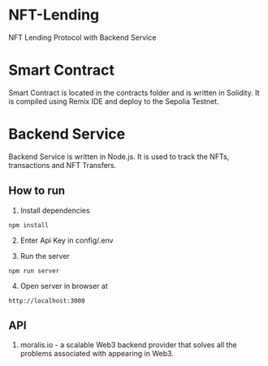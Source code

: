 # NFT-Lending
NFT Lending Protocol with Backend Service

# Smart Contract
Smart Contract is located in the contracts folder and is written in Solidity. It is compiled using Remix IDE and deploy to the Sepolia Testnet.

# Backend Service
Backend Service is written in Node.js. It is used to track the NFTs, transactions and NFT Transfers.

## How to run
1. Install dependencies
```
npm install
```
2. Enter Api Key in config/.env

3. Run the server
```
npm run server
```
4. Open server in browser at
```
http://localhost:3000
```

## API
1. moralis.io - a scalable Web3 backend provider that solves all the problems associated with appearing in Web3.
